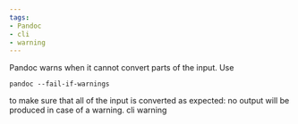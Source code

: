 ```yaml
---
tags:
- Pandoc
- cli
- warning
---
```


Pandoc warns when it cannot convert parts of the input. Use

    pandoc --fail-if-warnings

to make sure that all of the input is converted as expected: no output
will be produced in case of a warning. cli warning
